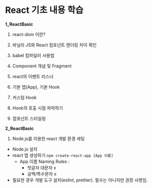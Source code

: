 # React 기초 내용 학습

**1_ReactBasic**
1. react-dom 이란?
2. 바닐라 JS와 React 컴포넌트 렌더링 차이 확인
3. babel 컴파일러 사용법
4. Component 개념 및 Fragment
5. react의 이벤트 리스너

6. 기본 앱(App), 기본 Hook
7. 커스텀 Hook
8. Hook의 호출 시점 파악하기
9. 컴포넌트 스타일링

**2_ReactBasic**
1. Node.js를 이용한 react 개발 환경 세팅
  * Node.js 설치
  * react 앱 생성하기 `npm create-react-app [App 이름]` 
    - App 이름 Naming Rules : 
      - 첫글자 대문자 x
      - 공백/특수문자 x
  * 필요한 경우 개발 도구 설치(eslint, prettier). 필수는 아니지만 권장 사항임.
